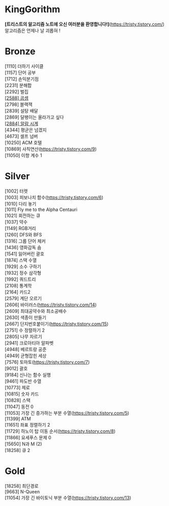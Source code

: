 # KingGorithm
**[트리스트의 알고리즘 노트에 오신 여러분을 환영합니다!]**(https://tristy.tistory.com/)
알고리즘은 언제나 날 괴롭혀 !


# Bronze

[1110] 더하기 사이클  
[1157] 단어 공부  
[1712] 손익분기점  
[2231] 분해합  
[2292] 벌집  
[[2588] 곱셈](https://tristy.tistory.com/10)  
[2798] 블랙잭  
[2839] 설탕 배달  
[2869] 달팽이는 올라가고 싶다  
[[2884] 알람 시계](https://tristy.tistory.com/11)  
[4344] 평균은 넘겠지  
[4673] 셀프 넘버  
[10250] ACM 호텔  
[10869] 사칙연산(https://tristy.tistory.com/9)  
[11050] 이항 계수 1  
  
# Silver  
  
[1002] 터렛  
[1003] 피보나치 함수(https://tristy.tistory.com/6)  
[1010] 다리 놓기  
[1011] Fly me to the Alpha Centauri  
[1021] 회전하는 큐  
[1037] 약수  
[1149] RGB거리  
[1260] DFS와 BFS  
[1316] 그룹 단어 체커  
[1436] 영화감독 숌  
[1541] 잃어버린 괄호  
[1874] 스택 수열  
[1929] 소수 구하기  
[1932] 정수 삼각형  
[1992] 쿼드트리  
[2108] 통계학  
[2164] 카드2  
[2579] 계단 오르기  
[2606] 바이러스(https://tristy.tistory.com/14)  
[2609] 최대공약수와 최소공배수  
[2630] 색종이 만들기  
[2667] 단지번호붙이기(https://tristy.tistory.com/15)   
[2751] 수 정렬하기 2  
[2805] 나무 자르기  
[2941] 크로아티아 알파벳  
[4948] 베르트랑 공준  
[4949] 균형잡힌 세상  
[7576] 토마토(https://tristy.tistory.com/7)  
[9012] 괄호  
[9184] 신나는 함수 실행  
[9461] 파도반 수열  
[10773] 제로  
[10815] 숫자 카드  
[10828] 스택  
[11047] 동전 0  
[11053] 가장 긴 증가하는 부분 수열(https://tristy.tistory.com/5)  
[11399] ATM  
[11651] 좌표 정렬하기 2  
[11729] 하노이 탑 이동 순서(https://tristy.tistory.com/8)  
[11866] 요세푸스 문제 0  
[15650] N과 M (2)  
[18258] 큐 2  
  
# Gold  
  
[18258] 최단경로  
[9663] N-Queen  
[11054] 가장 긴 바이토닉 부분 수열(https://tristy.tistory.com/13)  
